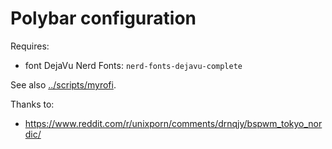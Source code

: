 # Polybar configuration

Requires:
- font DejaVu Nerd Fonts: ```nerd-fonts-dejavu-complete```

See also [../scripts/myrofi](.config/scripts/myrofi).

Thanks to:
- https://www.reddit.com/r/unixporn/comments/drnqjy/bspwm_tokyo_nordic/
